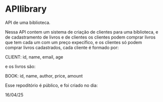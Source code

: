 # APIlibrary
API de uma biblioteca.

Nessa API contem um sistema de criação 
de clientes para uma biblioteca, e de cadastramento de livros e de clientes
os clientes podem comprar livros que tem cada um com um preço expecífico, e
os clientes só podem comprar livros cadastrados, cada cliente é formado por:

CLIENT: 
  id,
  name,
  email,
  age

e os livros são:

BOOK:
  id,
  name,
  author,
  price,
  amount

Esse repoditório é público, e foi criado no dia:

16/04/25
